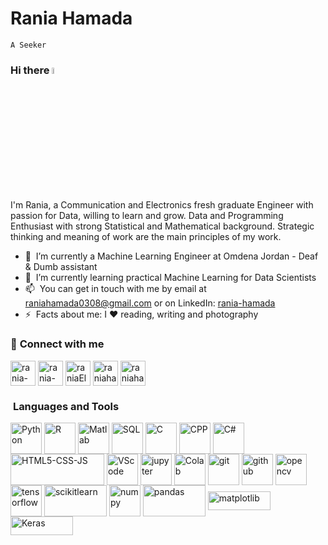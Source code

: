 # Rania Hamada 
`A Seeker `

### Hi there <img src="https://media.giphy.com/media/hvRJCLFzcasrR4ia7z/giphy.gif" width="5%">

I'm Rania, a Communication and Electronics fresh graduate Engineer with passion for Data, willing to learn and grow. Data and Programming Enthusiast with strong Statistical and Mathematical background. Strategic thinking and meaning of work are the main principles of my work.

- 🔭 &nbsp;I’m currently a Machine Learning Engineer at Omdena Jordan - Deaf & Dumb assistant 
- 🌱 &nbsp;I’m currently learning practical Machine Learning for Data Scientists
- 📫 &nbsp;You can get in touch with me by email at [raniahamada0308@gmail.com](mailto:raniahamada0308@gmail.com) or on LinkedIn: [rania-hamada](https://www.linkedin.com/in/rania-hamada/)
- ⚡ &nbsp;Facts about me: I :heart: reading, writing and photography

 ### 🔗&nbsp;**Connect with me**
<p align="left">
  
<a href="https://linkedin.com/in/rania-hamada" target="blank"><img align="center" src="https://upload.wikimedia.org/wikipedia/commons/thumb/c/ca/LinkedIn_logo_initials.png/600px-LinkedIn_logo_initials.png?20140125013055" alt="rania-hamada" height="40" width="40" /></a>
 <a href="mailto:raniahamada0308@gmail.com" target="blank"><img align="center" src="https://www.freepnglogos.com/uploads/logo-gmail-png/logo-gmail-png-gmail-icon-download-png-and-vector-1.png" alt="rania-hamada" height="40" width="40" /></a>
 <a href="https://twitter.com/RaniaElhagin" target="blank"><img align="center" src="https://www.freepnglogos.com/uploads/twitter-logo-png/twitter-logo-vector-png-clipart-1.png" alt="raniaElhagin" height="40" width="40" /></a>
<a href="https://www.facebook.com/rania.hamada.0308" target="blank"><img align="center" src="https://www.freepnglogos.com/uploads/facebook-logo-icon/facebook-logo-icon-facebook-icon-png-images-icons-and-png-backgrounds-1.png" alt="raniahamada" height="40" width="40" /></a>
<a href="https://www.goodreads.com/user/show/132877131" target="blank"><img align="center" src="https://upload.wikimedia.org/wikipedia/commons/4/4b/Goodreads_%27g%27_logo.png" alt="raniahamada" height="40" width="40" /></a>
</p>

### &nbsp;**Languages and Tools**
<p align="left">
 <img align="center" src="https://www.kindpng.com/picc/m/159-1595848_python-logo-png-transparent-background-python-logo-png.png" alt="Python" height="50" width="50"/>
 <img align="center" src="https://upload.wikimedia.org/wikipedia/commons/thumb/1/1b/R_logo.svg/724px-R_logo.svg.png?20160212050515" alt="R" height="50" width="50"/>
 <img align="center" src="https://upload.wikimedia.org/wikipedia/commons/thumb/2/21/Matlab_Logo.png/667px-Matlab_Logo.png" alt="Matlab" height="50" width="50"/>
 <img align="center" src="https://e7.pngegg.com/pngimages/170/924/png-clipart-microsoft-sql-server-microsoft-azure-sql-database-microsoft-text-logo-thumbnail.png" alt="SQL" height="50" width="50"/>
 <img align="center" src="https://www.kindpng.com/picc/m/403-4039227_c-language-logo-png-transparent-png.png" alt="C" height="50" width="50"/>
 <img align="center" src="https://upload.wikimedia.org/wikipedia/commons/thumb/1/18/ISO_C%2B%2B_Logo.svg/1822px-ISO_C%2B%2B_Logo.svg.png" alt="CPP" height="50" width="50"/>
 <img align="center" src="https://e7.pngegg.com/pngimages/328/221/png-clipart-c-programming-language-logo-microsoft-visual-studio-net-framework-javascript-icon-purple-logo.png" alt="C#" height="50" width="50"/>
 <img align="center" src="https://www.freepnglogos.com/uploads/html5-logo-png/html5-logo-devextreme-multi-purpose-controls-html-javascript-3.png" alt="HTML5-CSS-JS" height="50" width="150"/>
 
  <img align="center" src="https://www.pngitem.com/pimgs/m/80-800968_vscode-visual-studio-logo-png-transparent-png.png" alt="VScode" height="50" width="50"/>
  <img align="center" src="https://upload.wikimedia.org/wikipedia/commons/thumb/3/38/Jupyter_logo.svg/1767px-Jupyter_logo.svg.png" alt="jupyter" height="50" width="50"/>
  <img align="center" src="https://miro.medium.com/max/256/0*zNcjWYiZcJgreZAs.png" alt="Colab" height="50" width="50"/>
  <img align="center" src="https://git-scm.com/images/logos/downloads/Git-Icon-1788C.png" alt="git" height="50" width="50"/>
  <img align="center" src="https://i.pinimg.com/originals/30/b1/50/30b150cd489202db131009ac9540cec0.png" alt="github" height="50" width="50"/>
<img align="center" src="https://raw.githubusercontent.com/wiki/opencv/opencv/logo/OpenCV_logo_no_text.png" alt="opencv" height="50" width="50"/>
<img align="center" src="https://th.bing.com/th/id/OIP.W9bfKyRZ-C0njtcY24jBWwHaEK?pid=ImgDet&rs=1" alt="tensorflow" height="50" width="50"/>
<img align="center" src="https://upload.wikimedia.org/wikipedia/commons/thumb/0/05/Scikit_learn_logo_small.svg/1280px-Scikit_learn_logo_small.svg.png" alt="scikitlearn" height="50" width="100"/>
<img align="center" src="https://user-images.githubusercontent.com/67586773/105040771-43887300-5a88-11eb-9f01-bee100b9ef22.png" alt="numpy" height="50" width="50"/>
<img align="center" src="https://upload.wikimedia.org/wikipedia/commons/thumb/e/ed/Pandas_logo.svg/1280px-Pandas_logo.svg.png" alt="pandas" height="50" width="100"/>
<img align="center" src="https://matplotlib.org/stable/_images/sphx_glr_logos2_003.png" alt="matplotlib" height="30" width="100"/>
 <img align="center" src="https://th.bing.com/th/id/R.b21cec5026a349b23f4ea35b5db36493?rik=8Gy0l41%2bd1Un7w&pid=ImgRaw&r=0" alt="Keras" height="30" width="100"/>
</p>

<!-- <details>
<summary><b>✨&nbsp;&nbsp;My&nbsp;Resume</b></summary>
  <br/>
 <iframe src="https://drive.google.com/file/d/13k9n0_FEgAQ1NjCmygITT_7XC9HPhUWk/view?usp=sharing" title="Resume" width="800"> </iframe>
 </details> -->
